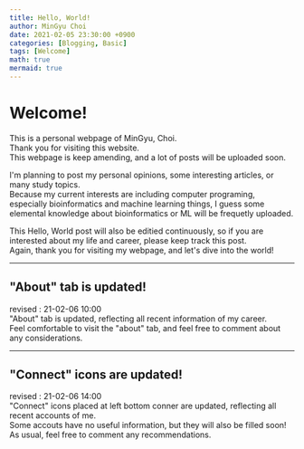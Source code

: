 ```yaml
---
title: Hello, World!
author: MinGyu Choi
date: 2021-02-05 23:30:00 +0900
categories: [Blogging, Basic]
tags: [Welcome]
math: true
mermaid: true
---
```


# Welcome!
This is a personal webpage of MinGyu, Choi.<br>
Thank you for visiting this website.<br>
This webpage is keep amending, and a lot of posts will be uploaded soon.<br>

I'm planning to post my personal opinions, some interesting articles, or many study topics.<br>
Because my current interests are including computer programing, especially bioinformatics and machine learning things, I guess some elemental knowledge about bioinformatics or ML will be frequetly uploaded.<br>

This Hello, World post will also be editied continuously, so if you are interested about my life and career, please keep track this post.<br>
Again, thank you for visiting my webpage, and let's dive into the world!<br>

---

<h2>"About" tab is updated!</h2>
revised : 21-02-06 10:00<br>
"About" tab is updated, reflecting all recent information of my career.<br>
Feel comfortable to visit the "about" tab, and feel free to comment about any considerations.

---
<h2>"Connect" icons are updated!</h2>
revised : 21-02-06 14:00<br>
"Connect" icons placed at left bottom conner are updated, reflecting all recent accounts of me.<br>
Some accouts have no useful information, but they will also be filled soon!<br>
As usual, feel free to comment any recommendations.

  
